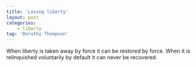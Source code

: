 ```yaml
---
title: 'Losing liberty'
layout: post
categories:
    - liberty
tag: 'Dorothy Thompson'
---
```


When liberty is taken away by force it can be restored by force. When it is relinquished voluntarily by default it can never be recovered.
